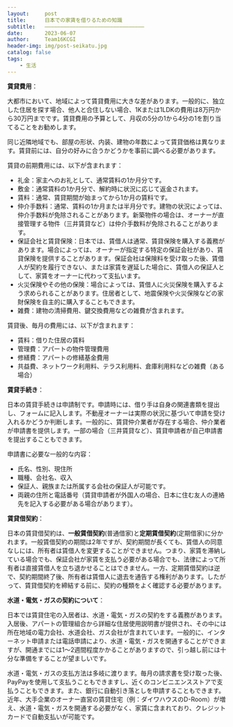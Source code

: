 ```yaml
---
layout:     post
title:      日本での家賃を借りるための知識
subtitle:   ————————————————————————————————
date:       2023-06-07
author:     Team16KCGI
header-img: img/post-seikatu.jpg
catalog: false
tags:
    - 生活
---
```


**賃貸費用**：

大都市において、地域によって賃貸費用に大きな差があります。一般的に、独立した住居を探す場合、他人と合住しない場合、1Kまたは1LDKの費用は8万円から30万円までです。賃貸費用の予算として、月収の5分の1から4分の1を割り当てることをお勧めします。

同じ近隣地域でも、部屋の形状、内装、建物の年数によって賃貸価格は異なります。賃貸前には、自分の好みに合うかどうかを事前に調べる必要があります。

賃貸の前期費用には、以下が含まれます：

- 礼金：家主へのお礼として、通常賃料の1か月分です。
- 敷金：通常賃料の1か月分で、解約時に状況に応じて返金されます。
- 賃料：通常、賃貸期間が始まってから1か月の賃料です。
- 仲介手数料：通常、賃料の1か月または半月分です。建物の状況によっては、仲介手数料が免除されることがあります。新築物件の場合は、オーナーが直接管理する物件（三井賃貸など）は仲介手数料が免除されることがあります。
- 保証会社と賃貸保険：日本では、賃借人は通常、賃貸保険を購入する義務があります。場合によっては、オーナーが指定する特定の保証会社があり、賃貸保険を提供することがあります。保証会社は保険料を受け取った後、賃借人が契約を履行できない、または家賃を遅延した場合に、賃借人の保証人として、家賃をオーナーに代わって支払います。
- 火災保険やその他の保険：場合によっては、賃借人に火災保険を購入するよう求められることがあります。住居者として、地震保険や火災保険などの家財保険を自主的に購入することもできます。
- 雑費：建物の清掃費用、鍵交換費用などの雑費が含まれます。

賃貸後、毎月の費用には、以下が含まれます：

- 賃料：借りた住居の賃料
- 管理費：アパートの物件管理費用
- 修繕費：アパートの修繕基金費用
- 共益費、ネットワーク利用料、テラス利用料、倉庫利用料などの雑費（ある場合）

**賃貸手続き**：

日本の賃貸手続きは申請制です。申請時には、借り手は自身の関連書類を提出し、フォームに記入します。不動産オーナーは実際の状況に基づいて申請を受け入れるかどうか判断します。一般的に、賃貸仲介業者が存在する場合、仲介業者が申請書を提供します。一部の場合（三井賃貸など）、賃貸申請者が自己申請書を提出することもできます。

申請書に必要な一般的な内容：

- 氏名、性別、現住所
- 職種、会社名、収入
- 保証人、親族または所属する会社の保証人が可能です。
- 両親の住所と電話番号（賃貸申請者が外国人の場合、日本に住む友人の連絡先を記入する必要がある場合があります）。

**賃貸借契約**：

日本の賃貸借契約は、**一般賃借契約**(普通借家)と**定期賃借契約**(定期借家)に分かれます。一般賃借契約の期間は2年ですが、契約期間が長くても、賃借人の同意なしには、所有者は賃借人を変更することができません。つまり、家賃を滞納している場合でも、保証会社が家賃を支払う必要がある場合でも、法律によって所有者は直接賃借人を立ち退かせることはできません。一方、定期賃借契約は逆で、契約期間終了後、所有者は賃借人に退去を通告する権利があります。したがって、賃貸借契約を締結する前に、契約の種類をよく確認する必要があります。

**水道・電気・ガスの契約について**：

日本では賃貸住宅の入居者は、水道・電気・ガスの契約をする義務があります。入居後、アパートの管理組合から詳細な住居使用説明書が提供され、その中には所在地域の電力会社、水道会社、ガス会社が含まれています。一般的に、インターネット申請または電話申請により、水道・電気・ガスを開通することができますが、開通までには1〜2週間程度かかることがありますので、引っ越し前には十分な準備をすることが望ましいです。

水道・電気・ガスの支払方法は多岐に渡ります。毎月の請求書を受け取った後、PayPayを使用して支払うこともできますし、近くのコンビニエンスストアで支払うこともできます。また、銀行に自動引き落としを申請することもできます。近年、大手企業のオーナー直営の賃貸住宅（例：ダイワハウスのD-Room）が増え、水道・電気・ガスを開通する必要がなく、家賃に含まれており、クレジットカードで自動支払いが可能です。